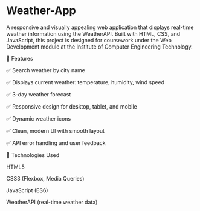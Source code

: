 # Weather-App
A responsive and visually appealing web application that displays real-time weather information using the WeatherAPI. Built with HTML, CSS, and JavaScript, this project is designed for coursework under the Web Development module at the Institute of Computer Engineering Technology.

🔧 Features

✅ Search weather by city name

✅ Displays current weather: temperature, humidity, wind speed

✅ 3-day weather forecast

✅ Responsive design for desktop, tablet, and mobile

✅ Dynamic weather icons

✅ Clean, modern UI with smooth layout

✅ API error handling and user feedback

📱 Technologies Used

HTML5

CSS3 (Flexbox, Media Queries)

JavaScript (ES6)

WeatherAPI (real-time weather data)

